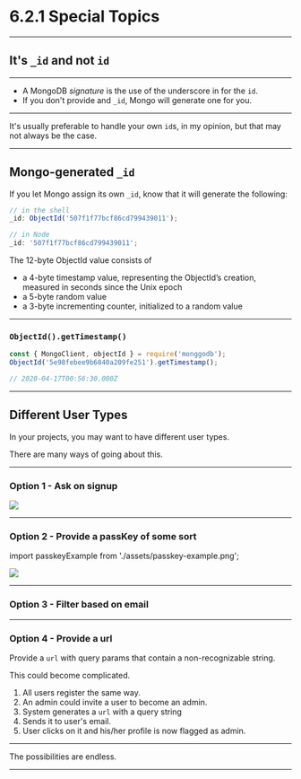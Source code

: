 # 6.2.1 Special Topics

---

## It's `_id` and not `id`

---

- A MongoDB _signature_ is the use of the underscore in for the `id`.
- If you don't provide and `_id`, Mongo will generate one for you.

---

It's usually preferable to handle your own `id`s, in my opinion, but that may not always be the case.

---

## Mongo-generated `_id`

If you let Mongo assign its own `_id`, know that it will generate the following:

```js
// in the shell
_id: ObjectId('507f1f77bcf86cd799439011');

// in Node
_id: '507f1f77bcf86cd799439011';
```

The 12-byte ObjectId value consists of

- a 4-byte timestamp value, representing the ObjectId’s creation, measured in seconds since the Unix epoch
- a 5-byte random value
- a 3-byte incrementing counter, initialized to a random value

---

### `ObjectId().getTimestamp()`

```js
const { MongoClient, objectId } = require('monggodb');
ObjectId('5e98febee9b6840a209fe251').getTimestamp();

// 2020-04-17T00:56:30.000Z
```

---

## Different User Types

In your projects, you may want to have different user types.

There are many ways of going about this.

---

### Option 1 - Ask on signup

<img src='./assets/user-type-select.gif' />

---

### Option 2 - Provide a passKey of some sort

import passkeyExample from './assets/passkey-example.png';

<img src='./assets/passkey-example.png' />

---

### Option 3 - Filter based on email

---

### Option 4 - Provide a url

Provide a `url` with query params that contain a non-recognizable string.

This could become complicated.

1. All users register the same way.
2. An admin could invite a user to become an admin.
3. System generates a `url` with a query string
4. Sends it to user's email.
5. User clicks on it and his/her profile is now flagged as admin.

---

The possibilities are endless.

---
